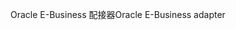 <span data-ttu-id="b7084-101">Oracle E-Business 配接器</span><span class="sxs-lookup"><span data-stu-id="b7084-101">Oracle E-Business adapter</span></span>